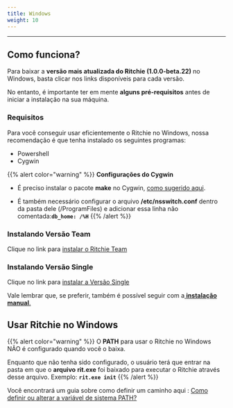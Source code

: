 ```yaml
---
title: Windows
weight: 10
---
```


---

## Como funciona?

Para baixar a **versão mais atualizada do Ritchie \(1.0.0-beta.22\)** no Windows, basta clicar nos links disponíveis para cada versão.

No entanto, é importante ter em mente **alguns pré-requisitos** antes de iniciar a instalação na sua máquina.

### Requisitos

Para você conseguir usar eficientemente o Ritchie no Windows, nossa recomendação é que tenha instalado os seguintes programas:

* Powershell
* Cygwin

{{% alert color="warning" %}}
**Configurações do Cygwin**

- É preciso instalar o pacote **make** no Cygwin, [como sugerido aqui](https://stackoverflow.com/questions/17710209/how-to-run-make-from-cygwin-environment?rq=1#:~:text=Run%20the%20Cygwin%20installation%2Fconfiguration,Development%22%20or%20something%20similar%29.).

- É também necessário configurar o arquivo **/etc/nsswitch.conf** dentro da pasta dele \(/ProgramFiles\) e adicionar essa linha não comentada:**`db_home: /%H`**
{{% /alert %}}

### Instalando Versão Team

Clique no link para [instalar o Ritchie Team](https://commons-repo.ritchiecli.io/1.0.0-legacy/windows/team/rit.exe)

### Instalando Versão Single

Clique no link para [instalar a Versão Single](https://commons-repo.ritchiecli.io/1.0.0-legacy/windows/single/rit.exe)

Vale lembrar que, se preferir, também é possível seguir com a[ **instalação manual**.](instalacao-manual)

## Usar Ritchie no Windows

{{% alert color="warning" %}}
O **PATH** para usar o Ritchie no Windows NÃO é configurado quando você o baixa.

Enquanto que não tenha sido configurado, o usuário terá que entrar na pasta em que o **arquivo** **rit.exe** foi baixado para executar o Ritchie através desse arquivo. Exemplo: **`rit.exe init`**
{{% /alert %}}

Você encontrará um guia sobre como definir um caminho aqui : [Como definir ou alterar a variável de sistema PATH?](https://www.java.com/en/download/help/path.xml)
